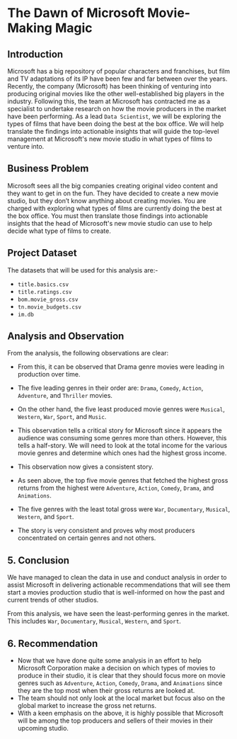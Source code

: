 # The Dawn of Microsoft Movie-Making Magic


## Introduction

Microsoft has a big repository of popular characters and franchises, but film and TV adaptations of its IP have been few and far between over the years. Recently, the company (Microsoft) has been thinking of venturing into producing original movies like the other well-established big players in the industry. Following this, the team at Microsoft has contracted me as a specialist to undertake research on how the movie producers in the market have been performing. As a lead `Data Scientist`, we will be exploring the types of films that have been doing the best at the box office. We will help translate the findings into actionable insights that will guide the top-level management at Microsoft's new movie studio in what types of films to venture into.

## Business Problem

Microsoft sees all the big companies creating original video content and they want to get in on the fun. They have decided to create a new movie studio, but they don’t know anything about creating movies. You are charged with exploring what types of films are currently doing the best at the box office. You must then translate those findings into actionable insights that the head of Microsoft's new movie studio can use to help decide what type of films to create.

## Project Dataset

The datasets that will be used for this analysis are:-
* `title.basics.csv`
* `title.ratings.csv`
* `bom.movie_gross.csv`
* `tn.movie_budgets.csv`
* `im.db`

## Analysis and Observation

From the analysis, the following observations are clear:
* From this, it can be observed that Drama genre movies were leading in production over time.
* The five leading genres in their order are: `Drama`, `Comedy`, `Action`, `Adventure`, and `Thriller` movies. 
* On the other hand, the five least produced movie genres were `Musical`, `Western`, `War`, `Sport`, and  `Music`. 
* This observation tells a critical story for Microsoft since it appears the audience was consuming some genres more than others. However, this tells a half-story. We will need to look at the total income for the various movie genres and determine which ones had the highest gross income.

* This observation now gives a consistent story.
* As seen above, the top five movie genres that fetched the highest gross returns from the highest were `Adventure`, `Action`, `Comedy`, `Drama`, and `Animations`.
* The five genres with the least total gross were `War`, `Documentary`, `Musical`, `Western`, and `Sport`.
* The story is very consistent and proves why most producers concentrated on certain genres and not others.

## 5. Conclusion

We have managed to clean the data in use and conduct analysis in order to assist Microsoft in delivering actionable recommendations that will see them start a movies production studio that is well-informed on how the past and current trends of other studios.

From this analysis, we have seen the least-performing genres in the market. This includes `War`, `Documentary`, `Musical`, `Western`, and `Sport`.

## 6. Recommendation

* Now that we have done quite some analysis in an effort to help Microsoft Corporation make a decision on which types of movies to produce in their studio, it is clear that they should focus more on movie genres such as `Adventure`, `Action`, `Comedy`, `Drama`, and `Animations` since they are the top most when their gross returns are looked at.
* The team should not only look at the local market but focus also on the global market to increase the gross net returns.
* With a keen emphasis on the above, it is highly possible that Microsoft will be among the top producers and sellers of their movies in their upcoming studio.
